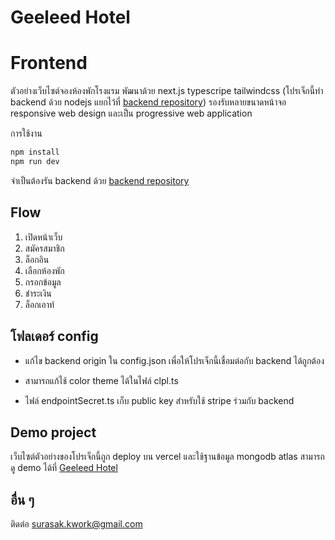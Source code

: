 # Geeleed Hotel

# Frontend

ตัวอย่างเว็บไซต์จองห้องพักโรงแรม พัฒนาด้วย next.js typescripe tailwindcss (โปรเจ็กนี้ทำ backend ด้วย nodejs แยกไว้ที่ [backend repository](https://)) รองรับหลายขนาดหน้าจอ responsive web design และเป็น progressive web application

การใช้งาน

```bash
npm install
npm run dev
```

จำเป็นต้องรัน backend ด้วย [backend repository](https://)

## Flow

1. เปิดหน้าเว็บ
2. สมัครสมาชิก
3. ล็อกอิน
4. เลือกห้องพัก
5. กรอกข้อมูล
6. ชำระเงิน
7. ล็อกเอาท์

## โฟลเดอร์ config

- แก้ไข backend origin ใน config.json เพื่อให้โปรเจ็กนี้เชื่อมต่อกับ backend ได้ถูกต้อง

- สามารถแก้ไช้ color theme ได้ในไฟล์ clpl.ts

- ไฟล์ endpointSecret.ts เก็บ public key สำหรับใช้ stripe ร่วมกับ backend

## Demo project

เว็บไซต์ตัวอย่างของโปรเจ็กนี้ถูก deploy บน vercel และใช้ฐานข้อมูล mongodb atlas สามารถดู demo ได้ที่ [Geeleed Hotel](...)

## อื่น ๆ

ติดต่อ surasak.kwork@gmail.com

